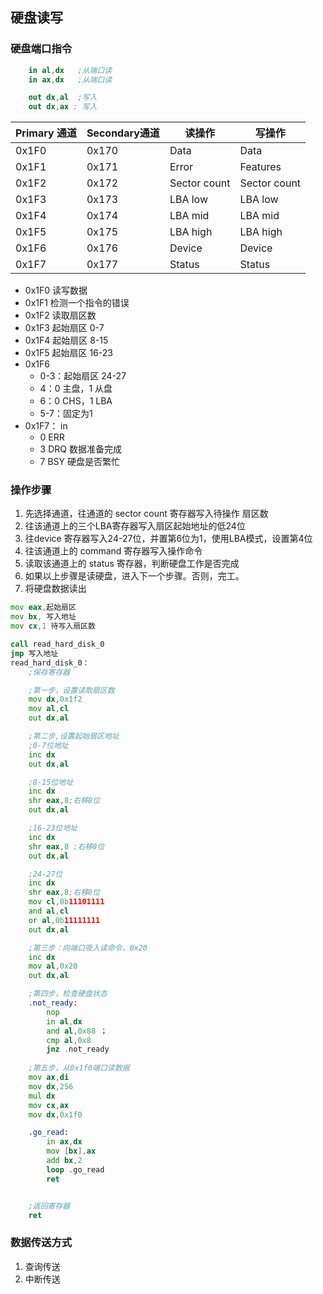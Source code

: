 ## 硬盘读写

### 硬盘端口指令
``` nasm
    in al,dx   ;从端口读
    in ax,dx   ;从端口读

    out dx,al  ;写入
    out dx,ax ; 写入
```

Primary 通道 | Secondary通道  |读操作 | 写操作 
---  | ---  | ---   | ---
0x1F0 | 0x170  | Data   | Data
0x1F1 | 0x171  | Error  | Features
0x1F2 | 0x172 | Sector count| Sector count
0x1F3 | 0x173 | LBA low  | LBA low
0x1F4 | 0x174| LBA mid | LBA mid
0x1F5 | 0x175| LBA high   | LBA high
0x1F6 | 0x176| Device  | Device
0x1F7 | 0x177| Status  | Status

- 0x1F0 读写数据
- 0x1F1 检测一个指令的错误
- 0x1F2 读取扇区数
- 0x1F3 起始扇区 0-7
- 0x1F4 起始扇区 8-15
- 0x1F5 起始扇区 16-23
- 0x1F6 
    - 0-3：起始扇区 24-27
    -   4：0 主盘，1 从盘
    -   6：0 CHS，1 LBA
    - 5-7：固定为1
- 0x1F7： in
    - 0 ERR
    - 3 DRQ 数据准备完成
    - 7 BSY 硬盘是否繁忙


### 操作步骤
1. 先选择通道，往通道的 sector count 寄存器写入待操作 扇区数
2. 往该通道上的三个LBA寄存器写入扇区起始地址的低24位
3. 往device 寄存器写入24-27位，并置第6位为1，使用LBA模式，设置第4位
4. 往该通道上的 command 寄存器写入操作命令
5. 读取该通道上的 status 寄存器，判断硬盘工作是否完成
6. 如果以上步骤是读硬盘，进入下一个步骤。否则，完工。
7. 将硬盘数据读出


``` asm
mov eax,起始扇区
mov bx, 写入地址
mov cx,1 待写入扇区数

call read_hard_disk_0
jmp 写入地址
read_hard_disk_0：
    ;保存寄存器

    ;第一步，设置读取扇区数
    mov dx,0x1f2
    mov al,cl
    out dx,al

    ;第二步,设置起始扇区地址
    ;0-7位地址
    inc dx
    out dx,al

    ;8-15位地址
    inc dx
    shr eax,8;右移8位
    out dx,al

    ;16-23位地址
    inc dx
    shr eax,8 ;右移8位
    out dx,al

    ;24-27位
    inc dx
    shr eax,8;右移8位
    mov cl,0b11101111
    and al,cl
    or al,0b11111111
    out dx,al

    ;第三步：向端口吸入读命令，0x20
    inc dx
    mov al,0x20
    out dx,al

    ;第四步，检查硬盘状态
    .not_ready:
        nop
        in al,dx
        and al,0x88 ；
        cmp al,0x8
        jnz .not_ready
    
    ;第五步，从0x1f0端口读数据
    mov ax,di
    mov dx,256
    mul dx
    mov cx,ax
    mov dx,0x1f0

    .go_read:
        in ax,dx
        mov [bx],ax
        add bx,2
        loop .go_read
        ret


    ;返回寄存器
    ret


```

### 数据传送方式
1. 查询传送
2. 中断传送



